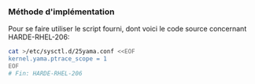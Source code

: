 ### Méthode d'implémentation
Pour se faire utiliser le script fourni, dont voici le code source concernant HARDE-RHEL-206:
```bash
cat >/etc/sysctl.d/25yama.conf <<EOF
kernel.yama.ptrace_scope = 1
EOF
# Fin: HARDE-RHEL-206
```
